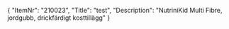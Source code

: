 {
  "ItemNr": "210023",
  "Title": "test",
  "Description": "NutriniKid Multi Fibre, jordgubb, drickfärdigt kosttillägg"
}